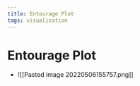 ```yaml
---
title: Entourage Plot
tags: visualization
---
```


# Entourage Plot
- ![[Pasted image 20220506155757.png]]


































